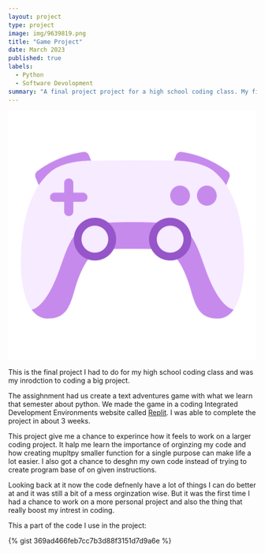 ```yaml
---
layout: project
type: project
image: img/9639819.png
title: "Game Project"
date: March 2023
published: true
labels:
  - Python
  - Software Devolopment
summary: "A final project project for a high school coding class. My first inroduction to a long project"
---
```


<img class="img-fluid" src="../img/9639819.png">

This is the final project I had to do for my high school coding class and was my inrodction to coding a big project. 

The assighnment had us create a text adventures game with what we learn that semester about python. We made the game in a coding Integrated Development Environments website called [Replit](https://replit.com/). I was able to complete the project in about 3 weeks. 

This project give me a chance to experince how it feels to work on a larger coding project. It halp me learn the importance of orginzing my code and how creating mupltpy smaller function for a single purpose can make life a lot easier. I also got a chance to desghn my own code instead of trying to create program base of on given instructions. 

Looking back at it now the code defnenly have a lot of things I can do better at and it was still a bit of a mess orginzation wise. But it was the first time I had a chance to work on a more personal project and also the thing that really boost my intrest in coding.  

This a part of the code I use in the project: 

{% gist 369ad466feb7cc7b3d88f3151d7d9a6e %}
